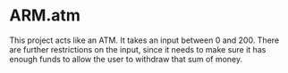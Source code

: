 # ARM.atm
This project acts like an ATM. It takes an input between 0 and 200. There are further restrictions on the input, since it needs to make sure it has enough funds to allow the user to withdraw that sum of money. 
